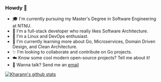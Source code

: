 ### Howdy 👋

- 🎓 I'm currently pursuing my Master's Degree in Software Engineering at NTNU.
- 👷 I'm a full-stack developer who really likes Software Architecture.
- 🐧 I'm a Linux and DevOps enthusiast.
- 🌱 I'm currently learning more about Go, Microservices, Domain Driven Design, and Clean Architecture.
- ✨ I'm looking to collaborate and contribute on Go projects.
- ☁️ Know some cool modern open-source projects? Tell me about it!
- 📮 Wanna talk? Send me an [email](mailto:hey@akvo.no)

[![Kharann's github stats](https://github-readme-stats.vercel.app/api?username=kharann&count_private=true&theme=gruvbox)](https://github.com/anuraghazra/github-readme-stats)
